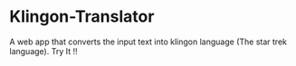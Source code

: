 # Klingon-Translator
A web app that converts the input text into klingon language (The star trek language). Try It !!
